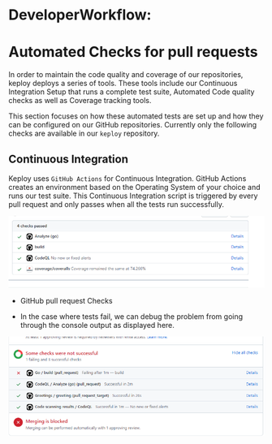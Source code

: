 # DeveloperWorkflow:

Automated Checks for pull requests
==================================

In order to maintain the code quality and coverage of our repositories,
keploy deploys a series of tools. These tools include our
Continuous Integration Setup that runs a complete test suite, Automated
Code quality checks as well as Coverage tracking tools.

This section focuses on how these automated tests are set up and how they can
be configured on our GitHub repositories. Currently only the
following checks are available in our `keploy`
repository.

Continuous Integration
----------------------

Keploy uses `GitHub Actions` for Continuous Integration. GitHub
Actions creates an environment based on the Operating System of your
choice and runs our test suite. This Continuous
Integration script is triggered by every pull request and only passes
when all the tests run successfully. 

<p align="center">
    <a href="https://github.com/keploy/template"><img src="https://github.com/Ayush7614/template/blob/main/docs/images/all%20checks.png" />
        </a>
</p>

-  GitHub pull request Checks

-  In the case where tests fail, we can debug the problem from going
   through the console output as displayed here.

<p align="center">
    <a href="https://github.com/keploy/template"><img src="https://github.com/Ayush7614/template/blob/main/docs/images/check%20fails.png" />
        </a>
</p>
